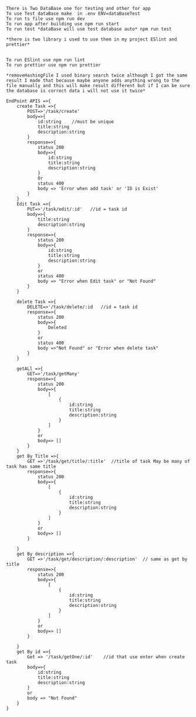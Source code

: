<pr>



    There is Two DataBase one for testing and other for app
    To use Test dataBase make  in .env ENV=dataBaseTest 
    To run ts file use npm run dev
    To run app after building use npm run start
    To run test *dataBase will use test database auto* npm run test

    *there is two library i used to use them in my project ESlint and prettier*


    To run ESlint use npm run lint
    To run prettier use npm run prettier 

    *removeHashingFile I used binary search twice although I got the same result I made that because maybe anyone adds anything wrong to the file manually and this will make result different but if I can be sure the database is correct data i will not use it twice*

    EndPoint APIS =>{
        create Task =>{
            POST=>'/task/create'
            body=>{
                id:string    //must be unique
                title:string
                description:string
            }
            response=>{
                status 200
                body=>{
                    id:string
                    title:string
                    description:string
                }
                Or 
                status 400
                body => 'Error when add task' or 'ID is Exist'
            }
        }
        Edit Task =>{
            PUT=>'/task/edit/:id'   //id = task id
            body=>{
                title:string
                description:string
            }
            response=>{
                status 200
                body=>{
                    id:string
                    title:string
                    description:string
                }
                or
                status 400
                body => "Error when Edit task" or "Not Found"
            }
        }

        delete Task =>{
            DELETE=>'/task/delete/:id   //id = task id
            response=>{
                status 200
                body=>{
                    Deleted
                }
                or
                status 400
                body =>"Not Found" or "Error when delete task"
            }
        }

        getALl =>{
            GET=>'/task/getMany'
            response=>{
                status 200
                body=>{
                    [
                        {
                            id:string
                            title:string
                            description:string
                        }
                    ]
                }
                or
                body=> []
            }
        }
        get By Title =>{
            GET =>'/task/get/title/:title'  //title of task May be many of task has same title
            response=>{
                status 200
                body=>{
                    [
                        {
                            id:string
                            title:string
                            description:string
                        }
                    ]
                }
                or
                body=> []
            }

        }
        get By description =>{
            GET =>'/task/get/description/:description'  // same as get by title
            response=>{
                status 200
                body=>{
                    [
                        {
                            id:string
                            title:string
                            description:string
                        }
                    ]
                }
                or
                body=> []
            }

        }
        get By id =>{
            Get => '/task/getOne/:id'    //id that use enter when create task
            body=>{
                id:string
                title:string
                description:string
            }
            or 
            body => "Not Found"
        }
    }
</pr>